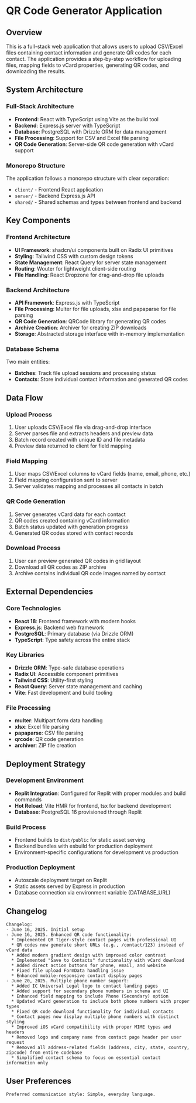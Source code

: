 # QR Code Generator Application

## Overview

This is a full-stack web application that allows users to upload CSV/Excel files containing contact information and generate QR codes for each contact. The application provides a step-by-step workflow for uploading files, mapping fields to vCard properties, generating QR codes, and downloading the results.

## System Architecture

### Full-Stack Architecture
- **Frontend**: React with TypeScript using Vite as the build tool
- **Backend**: Express.js server with TypeScript
- **Database**: PostgreSQL with Drizzle ORM for data management
- **File Processing**: Support for CSV and Excel file parsing
- **QR Code Generation**: Server-side QR code generation with vCard support

### Monorepo Structure
The application follows a monorepo structure with clear separation:
- `client/` - Frontend React application
- `server/` - Backend Express.js API
- `shared/` - Shared schemas and types between frontend and backend

## Key Components

### Frontend Architecture
- **UI Framework**: shadcn/ui components built on Radix UI primitives
- **Styling**: Tailwind CSS with custom design tokens
- **State Management**: React Query for server state management
- **Routing**: Wouter for lightweight client-side routing
- **File Handling**: React Dropzone for drag-and-drop file uploads

### Backend Architecture
- **API Framework**: Express.js with TypeScript
- **File Processing**: Multer for file uploads, xlsx and papaparse for file parsing
- **QR Code Generation**: QRCode library for generating QR codes
- **Archive Creation**: Archiver for creating ZIP downloads
- **Storage**: Abstracted storage interface with in-memory implementation

### Database Schema
Two main entities:
- **Batches**: Track file upload sessions and processing status
- **Contacts**: Store individual contact information and generated QR codes

## Data Flow

### Upload Process
1. User uploads CSV/Excel file via drag-and-drop interface
2. Server parses file and extracts headers and preview data
3. Batch record created with unique ID and file metadata
4. Preview data returned to client for field mapping

### Field Mapping
1. User maps CSV/Excel columns to vCard fields (name, email, phone, etc.)
2. Field mapping configuration sent to server
3. Server validates mapping and processes all contacts in batch

### QR Code Generation
1. Server generates vCard data for each contact
2. QR codes created containing vCard information
3. Batch status updated with generation progress
4. Generated QR codes stored with contact records

### Download Process
1. User can preview generated QR codes in grid layout
2. Download all QR codes as ZIP archive
3. Archive contains individual QR code images named by contact

## External Dependencies

### Core Technologies
- **React 18**: Frontend framework with modern hooks
- **Express.js**: Backend web framework
- **PostgreSQL**: Primary database (via Drizzle ORM)
- **TypeScript**: Type safety across the entire stack

### Key Libraries
- **Drizzle ORM**: Type-safe database operations
- **Radix UI**: Accessible component primitives
- **Tailwind CSS**: Utility-first styling
- **React Query**: Server state management and caching
- **Vite**: Fast development and build tooling

### File Processing
- **multer**: Multipart form data handling
- **xlsx**: Excel file parsing
- **papaparse**: CSV file parsing
- **qrcode**: QR code generation
- **archiver**: ZIP file creation

## Deployment Strategy

### Development Environment
- **Replit Integration**: Configured for Replit with proper modules and build commands
- **Hot Reload**: Vite HMR for frontend, tsx for backend development
- **Database**: PostgreSQL 16 provisioned through Replit

### Build Process
- Frontend builds to `dist/public` for static asset serving
- Backend bundles with esbuild for production deployment
- Environment-specific configurations for development vs production

### Production Deployment
- Autoscale deployment target on Replit
- Static assets served by Express in production
- Database connection via environment variable (DATABASE_URL)

## Changelog

```
Changelog:
- June 16, 2025. Initial setup
- June 16, 2025. Enhanced QR code functionality:
  * Implemented QR Tiger-style contact pages with professional UI
  * QR codes now generate short URLs (e.g., /contact/123) instead of vCard data
  * Added modern gradient design with improved color contrast
  * Implemented "Save to Contacts" functionality with vCard download
  * Added direct action buttons for phone, email, and website
  * Fixed file upload FormData handling issue
  * Enhanced mobile-responsive contact display pages
- June 20, 2025. Multiple phone number support:
  * Added IC Universal Legal logo to contact landing pages
  * Added support for secondary phone numbers in schema and UI
  * Enhanced field mapping to include Phone (Secondary) option
  * Updated vCard generation to include both phone numbers with proper types
  * Fixed QR code download functionality for individual contacts
  * Contact pages now display multiple phone numbers with distinct styling
  * Improved iOS vCard compatibility with proper MIME types and headers
  * Removed logo and company name from contact page header per user request
  * Removed all address-related fields (address, city, state, country, zipcode) from entire codebase
  * Simplified contact schema to focus on essential contact information only
```

## User Preferences

```
Preferred communication style: Simple, everyday language.
```